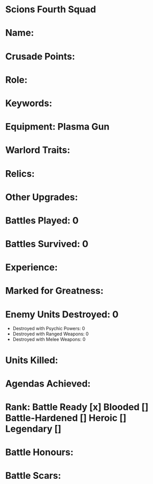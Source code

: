 # Scions Fourth Squad

# Name: 
# Crusade Points:
# Role:
# Keywords: 
# Equipment: Plasma Gun
# Warlord Traits:
# Relics:
# Other Upgrades:

# Battles Played: 0
# Battles Survived: 0
# Experience:
# Marked for Greatness:
# Enemy Units Destroyed: 0  
  * Destroyed with Psychic Powers: 0 
  * Destroyed with Ranged Weapons: 0 
  * Destroyed with Melee Weapons: 0
# Units Killed: 
# Agendas Achieved:

# Rank: Battle Ready [x] Blooded [] Battle-Hardened [] Heroic [] Legendary []

# Battle Honours: 
# Battle Scars: